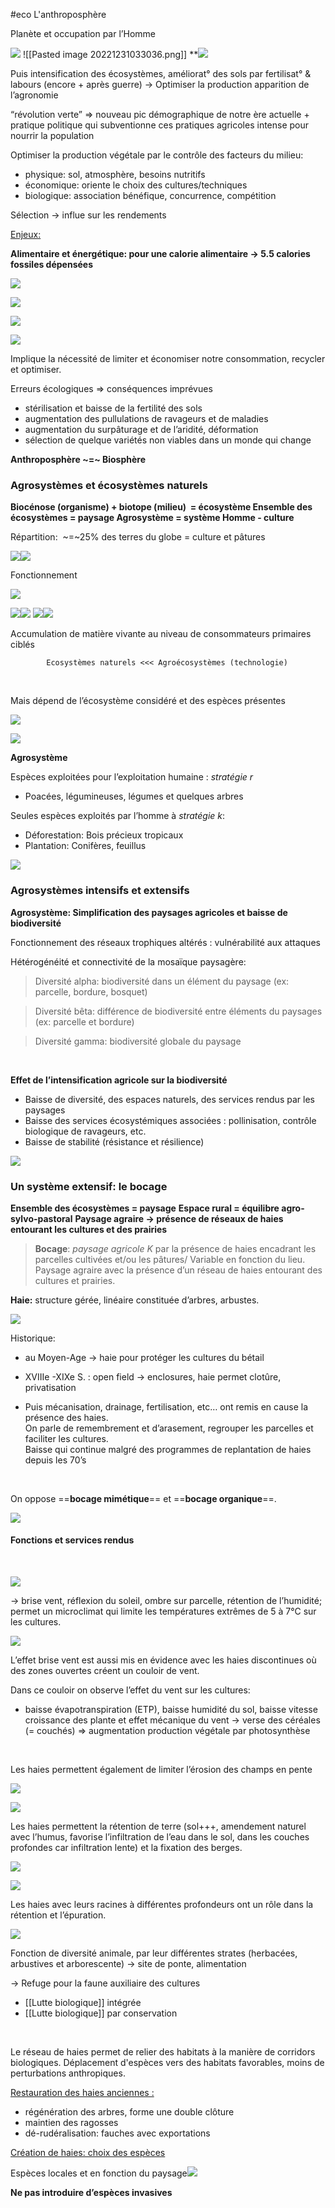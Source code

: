 #eco
L'anthroposphère

  
  

Planète et occupation par l’Homme

![](https://lh6.googleusercontent.com/pl-6QGTuntt-_ZtxRUopgopHVHUujB63RkaopNb8GeqQHZbCWmRjrlPILfoE2ylEZpMCJGGpmNSJ7i4swyhkS5LNfXiAjPGXL0KLrHsk77u69q8oOQedbQ3xvIR5ZLm3-YqEZJyMjUwuV3QbuasFsj4yIrNl4Md2NDhsub_l9JGr_artBi2LzOAQdXVLaA)
![[Pasted image 20221231033036.png]]
**![](https://lh6.googleusercontent.com/F7-8VFigtwtwo0PYtfOY7nR2QdkHJYhuw7UODOKN9BvVrO6ceVmprLS6whYdCz7J29ULPwVFSjNJwoFtC0kW2Zqsmo62nqioCJJGuvEwhLEK8qtzAhHszDlXT22Aa4NEkbLXE4myhDc5uU4pgo-_zRS_oUWNioIuFPGBC9EB1mERd7sylOPPa7TWWZsl0Q)

Puis intensification des écosystèmes, améliorat° des sols par fertilisat° & labours (encore + après guerre) -> Optimiser la production apparition de l’agronomie

“révolution verte” => nouveau pic démographique de notre ère actuelle + pratique politique qui subventionne ces pratiques agricoles intense pour nourrir la population

Optimiser la production végétale par le contrôle des facteurs du milieu:
- physique: sol, atmosphère, besoins nutritifs
- économique: oriente le choix des cultures/techniques
-  biologique: association bénéfique, concurrence, compétition

Sélection -> influe sur les rendements
<br>
  

<u>Enjeux:</u>

**Alimentaire et énergétique: pour une calorie alimentaire -> 5.5 calories fossiles dépensées**

![](https://lh3.googleusercontent.com/O7DZbyf1Ho19ddb7tsBn0F_2Hn8-Ls0L7AB4rHEmZrIbCSFrKppRlRURLnGI773-9yx9Vxilt2F5pg-FuCnszJpd96MAWZG3N2Snd_qwHBAO6z2C8kgptKkf2HzMT3R8zzrR41cytx0iWzWa-7ASLqW75e8A7te3T9IHBWOLGaPOHq_m073l5U-3PxJzWQ)

![](https://lh5.googleusercontent.com/dS0jF0SZv-3_8RT1-znTT6HH7SOIj7UmQcFgDBdv8JVy0RgSrrC_-T75wmmOQjTaCTjcLb5uohQFmm2p-IZVbFudOC77g0W5UV8RIBJ6Fw1s2MR34VZjmZRMkCM7o0GQ4w8SSyI0ZNTSJPWlogZiuY_mfkqYSCq727ycEPXzqYzphCWcUqJAsNUMxsIJPA)

![](https://lh3.googleusercontent.com/Ikzi7s5v0pJKfi5EGMXqkS2EmHffmwREnZ9N8uKV0IGHbPGAnRt44OsdIkJz95gvIWvqYv4PmxgwH7wbhmX_f6u8ea4EOZ1ynnCXUIMFSeiHGWxEUnciEgO4Ya3RbzO41kwCfUFZJyr0qHhIPzkwDBNg1GKJiQk-AWI_CAQ7qhtKpTEXzDA1fJbn9-2nEg)

![](https://lh6.googleusercontent.com/heAiMSQbwaiwzKzbK7n0nSWFe3UEKnoMz2skh0SBrABseCLc_1jppZ_MtcckF_G3lJYBRKlnVNINvZZx4wVgwJSM_ZvMoBYc9bFfTHvzwUVux4oYNIYnN8WUr8R5wPiyj6kQrsppjWzQVC1KssadA_NnJiGNMPXRXy-9SNE-FcKao1foJ9ErlwL4_hDwxQ)

Implique la nécessité de limiter et économiser notre consommation, recycler et optimiser.
<br>

Erreurs écologiques => conséquences imprévues
- stérilisation et baisse de la fertilité des sols
- augmentation des pullulations de ravageurs et de maladies
- augmentation du surpâturage et de l’aridité, déformation
- sélection de quelque variétés non viables dans un monde qui change


**Anthroposphère ~=~ Biosphère**
  

### Agrosystèmes et écosystèmes naturels

**Biocénose (organisme) + biotope (milieu)  = écosystème
Ensemble des écosystèmes = paysage
Agrosystème = système Homme - culture**


Répartition:  ~=~25% des terres du globe = culture et pâtures

![](https://lh4.googleusercontent.com/Vol05gtPtWWmeczXUT6sfZ7d5yvCwFuYUBnJHLKbCGvlBbz3jV-B65nQqAz81WDiqmJF5Iw307iNtOKUZFI_SjpfBFI5RvMKVyvxLY92A3M0JHdcK00czdaxuq4Xi6UWTJPBd0nxRAftqbFo5Os2ChJ5jY_fC_ixqAnmUHM6ygU1Gp6OpMPcaimAMLoEhQ)![](https://lh4.googleusercontent.com/Vol05gtPtWWmeczXUT6sfZ7d5yvCwFuYUBnJHLKbCGvlBbz3jV-B65nQqAz81WDiqmJF5Iw307iNtOKUZFI_SjpfBFI5RvMKVyvxLY92A3M0JHdcK00czdaxuq4Xi6UWTJPBd0nxRAftqbFo5Os2ChJ5jY_fC_ixqAnmUHM6ygU1Gp6OpMPcaimAMLoEhQ)
<br>
  
  

Fonctionnement

![](https://lh4.googleusercontent.com/CK0LTaD0Ne-zYHsNdG2Y0OCLr7wiFg_eRxLDdo6Td4JeL9WQlaRjqgSEkMR4TXLnVkRZyxASHsc3bVnciFNm3Pl4C7Jir9F_MWj6liuLDWjahGUsS181X2HTV31QFnetmkBnjiBmey5sdzQt0JFHJnHNGSGrzQyzrkByODtn-I5CWx1V8xk3GWuc1UIXvg)

![](https://lh6.googleusercontent.com/RLBZqyn4UZPZe3AGk8Wg4wmtJG31P1h90mQWcCOUJi9kazdSsygpRxZ-efEMlDQ6GkS4FVz7EJjVP-klFLcmDAb1dFxKmcuuz-rs0iSVV_RZxhYt93ceSOjXuotNT-KZ7HoF-ebv5ChMARa-D-r8NXjozJB4DwTMReZkMvyP8I2AyaOYXOJYqQflX75flQ)![](https://lh6.googleusercontent.com/ngoQJnO9ILJgsUUzEJtZh7C_H86XPrAgR-lRTrFx1__9gIaQjNbqKtzbcSbiW_SJOxQvzRnQFAzc5wpdiMFAzEVGUDSqjX5aQJDTbVTJcR34ZaM6ZAHGeN3Pu0KzaRK-LWqHqkmoVEfFs9ywSugSM34m1kJAm6pRplLc0zOCOx7VLYLWnwoUAJGBnHMBUw)
![](https://lh3.googleusercontent.com/v_V9bZIlmZzGz6mIjhGumlDpyb0ciRlQJlQR2_j3rghCVORwb6Vi7H_oF6qQMZo71zvdh7bQWYzOFmjx4F4qnvMLCIereh9aPOicpGcN0LrRjUpNZ6slwvwj0Al0OrDEQm5caNmYmmVW_RTadsc8VXQGXHleX_1xTuSYcMpgOx3pykOnu3vczo5lKfIpJA)![](https://lh3.googleusercontent.com/HAbgzWGucnby1XqL3E9TSJ0oQNg52XKU6eD7SkNz-R_pbFPF_WfqUo93jyOfoiHCO50MqhXrtGbDT94xBtuNuXfqayNN8R8VMFDH3VziEU0zwpMIYnOAvNzV6AvnGSHwpf_izCTbbthpwSC5Uid3LM-p1PDH9u2pyj8LrxdNKTZltExJ3NY5BRZCfh2HCA)

Accumulation de matière vivante au niveau de consommateurs primaires ciblés

			Ecosystèmes naturels <<< Agroécosystèmes (technologie)
<br> 

Mais dépend de l’écosystème considéré et des espèces présentes

![](https://lh5.googleusercontent.com/fdc866MQGBRhSr0oOSwBwlGhsqsddX9IVlF0KkR_kTkusnyEsiTcoR310_ZuguWMjQeyujvabKwjYbCdZ9Iow8eqN2IKZbttlbV0pGKSY5yYm0LEg_19yi5-RWXqbpwxwzTTKYdyoFi2YllcGbhatLu0bzY9IBNt73DHVdMF53NpYub6WKpBcckX9TvRBw)

![](https://lh6.googleusercontent.com/ZKu50jM2ncabwCLyeVH2ZK5z3dFmkYs3VMVwl03Ffhdq_RLHT36VNx4y-U1Erje1wSGqsMOW2jd81x55t2wQcpo0Njyv8QMpp7eZqOcm16JO9vl9m1CGFDvEeNyC-NVoW_tlcDDeUjSwTo8qielwBl0FMeYufkj1QMKGFJJRcBUqMs7vV6Vg-8e1stEDng)
<br>
  

**Agrosystème**
<br>
  
Espèces exploitées pour l’exploitation humaine : *stratégie r*
* Poacées, légumineuses, légumes et quelques arbres

Seules espèces exploités par l’homme à *stratégie k*:
* Déforestation: Bois précieux tropicaux
* Plantation: Conifères, feuillus

![](https://lh6.googleusercontent.com/peuQUUzDt6lTiswCKLQ0mYVVo2prB2-qgXvePZq_89qGkdXq11EvNYS7FkP_C3XZziyaVpVLQoSDasLZFTq8rAqTBmKsNLm8rfv4ljV_kwqM1dNdwQFt39ZS5IDJ2ycDK2zOkRX_xoDJ1ou6tOmnrIrEgIamzRse_jnr9xUnk-BY8gAGEHF44w5Z3sur6A)
<br>
  

### Agrosystèmes intensifs et extensifs

**Agrosystème: Simplification des paysages agricoles et baisse de biodiversité**

Fonctionnement des réseaux trophiques altérés : vulnérabilité aux attaques
<br>

Hétérogénéité et connectivité de la mosaïque paysagère:

>Diversité alpha: biodiversité dans un élément du paysage (ex: parcelle, bordure, bosquet)

>Diversité bêta: différence de biodiversité entre éléments du paysages (ex: parcelle et bordure)

>Diversité gamma: biodiversité globale du paysage
<br>
  

**Effet de l’intensification agricole sur la biodiversité**
* Baisse de diversité, des espaces naturels, des services rendus par les paysages
* Baisse des services écosystémiques associées : pollinisation, contrôle biologique de ravageurs, etc.
* Baisse de stabilité (résistance et résilience)

![](https://lh6.googleusercontent.com/QETbPpgp7iKU7Ga7jadC9HZOmU55AObSQrg5sylvp4RO8Z_qJNpS9dFJTvIUlD4VBTdLyNW1IFX2q22qBW9TjtZJLUDFjPD4zk8BJnOJC5UgjwzqfRTSNm1LjvTVUMP6eV_0odlYt2AQxNreaxnO7UZPBfArtC-JEsbXvmAcZsri_uYaGWtJYhH6om0uuA)
<br>

### Un système extensif: le bocage

**Ensemble des écosystèmes = paysage**
**Espace rural = équilibre agro-sylvo-pastoral**
**Paysage agraire -> présence de réseaux de haies entourant les cultures et des prairies**
<br>

>**Bocage**: *paysage agricole K* par la présence de haies encadrant les parcelles cultivées et/ou les pâtures/ Variable en fonction du lieu.  
Paysage agraire avec la présence d’un réseau de haies entourant des cultures et prairies.

**Haie:** structure gérée, linéaire constituée d’arbres, arbustes.  

![](https://lh5.googleusercontent.com/RNrpcGJiG_vUbxf6m7a2k9fnPfpoi35Gq7E8EEOgCe6NlM9Gh_vakbDbCDuoBqJGCyGwg62eyeQGvFWN3HLaSX6iAnVT-gs5RSkozKhZLgaCn_Vc95oKa3PTquTVdkA-mYYHzz3n5Pz9E_xZjxCVZ2QhZxpMF0nvrOQoA4dkqSJAIAiVAXkCnhTnM008bw)

Historique: 
* au Moyen-Age -> haie pour protéger les cultures du bétail
- XVIIIe -XIXe S. : open field -> enclosures, haie permet clotûre, privatisation
* Puis mécanisation, drainage, fertilisation, etc… ont remis en cause la présence des haies.  
On parle de remembrement et d’arasement, regrouper les parcelles et faciliter les cultures.  
Baisse qui continue malgré des programmes de replantation de haies depuis les 70’s
<br>

On oppose ==**bocage mimétique**== et ==**bocage organique**==.  

![](https://lh5.googleusercontent.com/AHy905aEYQTDssfcHCt0bGHEd-YEZKkBX-t2BbuHnpmwholTsk__BIl4NJGQmXOsppXPoZ1N7uvb2rf64L1wDFaGJezQ21aoxnh9Tl2XtyQrSbcegktLAO7AYFCxb8VaJn31oqKXwdYxklMHrM9mMAvbYLPGpTTQWgsPhxVR6D2pIj46GMunebrrzOIKfQ)
<br>

#### Fonctions et services rendus
<br>

![](https://lh4.googleusercontent.com/mxXRjED1_zER5rT7dQlj3O4OLDQNmiT-oF8MXTLBzXQn566r1lO6mV5j0Enu-OSphjp7fxZsa8DDxmBrIIyLjc9RCGAQsVR5RUECMJz6RwzUI23qPDcuHE_G39fxVLGOkH5niWW_gaRMVpqkkTcaPda92WV8KNOBIQVNkCBEYAPuNTHoOxSJBf64y0jiLw)

-> brise vent, réflexion du soleil, ombre sur parcelle, rétention de l’humidité; permet un microclimat qui limite les températures extrêmes de 5 à 7°C sur les cultures.

![](https://lh6.googleusercontent.com/blHR7qhTBt60IT7HYG1Nie34r7XcskNWbWPmfEjvwI22KSv8RZZ1ODC3NKna0lX9blPgvyDcQl8h0v_QWOxGVKIBk4AiH7i4lw1aLtj_N5rZRBFrdmUnLQOX9vMPr1UrZCroM9sGLot7Nz7gO7An-tZy3MDHoZbiHCXKLzVNq-OaHprtlvhu-alDc0UxUQ)

L’effet brise vent est aussi mis en évidence avec les haies discontinues où des zones ouvertes créent un couloir de vent. 

Dans ce couloir on observe l’effet du vent sur les cultures:
* baisse évapotranspiration (ETP), baisse humidité du sol, baisse vitesse croissance des plante et effet mécanique du vent -> verse des céréales (= couchés)
=> augmentation production végétale par photosynthèse
<br>

Les haies permettent également de limiter l’érosion des champs en pente
<br>  

![](https://lh4.googleusercontent.com/-P_W75PFtyMsAb52Sc5iNxI85N81YGNNxEiS40ebWfn6OFqVYlP_pC1wRAbaQGc1gBA2Ma6zo87SvhRa_CrG6Pccy878yUTEr6k4CkVJBpol74ofTELieDiRWbkE4gc9pvHRr-kavr5uAf50ikhK45pS7LyrcCxVCA_Dzr2EgY5TeZCiun0_FxvB1PBlHQ)

![](https://lh3.googleusercontent.com/dj1gn3CSUZdlhoqbzK4RSlDTfOofIJRPsazmnowRoeowbolqlo0lOulka99RrKoHzlAcpoVRDs05AYdshhlxuYj0auSdGqsU4S1gadzpVoiwloyl-l7bGtbAQ-H5oJ7EeFgtwbByulYRkDBOXyaFFXt9hxW5zZPalY16JaXXv2tZz0yWVvtpqDDCyEx63Q)

Les haies permettent la rétention de terre (sol+++, amendement naturel avec l’humus, favorise l’infiltration de l’eau dans le sol, dans les couches profondes car infiltration lente) et la fixation des berges.
<br>

![](https://lh3.googleusercontent.com/EQgaQ2cfsJLTmEMmeZFSRv__Y1BJMciK92KAplrjG0CsydfcKj9TfyhzPvuShykSCIAg_1h5hv5scP7wqLuZ_gm7fDQgngnoy8zTx4RFq9qLkomUmfpTfQ3EUIukfNXE-DCtKo-yr-5qcIto7f8q5rYInEBcueyfleQ_MtxjuEwwm2SXgNXqCgeiphlCFQ)

![](https://lh5.googleusercontent.com/gnZHqmfLWCzrKgS57knjoXMMxqKDGpiYHn_RT8haHNqunzMTXzcKpA-EZNb18RXMGOfRMPGxqR0I57-KfTg1ZEuthSI5yXYWBHDZUgMLB9t3GN29t-WM9WREN5rKysif3ZQCyHWX9hKU6kzooNQA3JT3Wsh2bn4reVu-8_Y3lJcMVORkEyQ_3zz3RQABng)

Les haies avec leurs racines à différentes profondeurs ont un rôle dans la rétention et l’épuration.
<br>

![](https://lh5.googleusercontent.com/2wtVNbAVHL94C4I5PHI4oL2p5BGbb0auofIttgf4hPB5SiIXywMbMl5xWUsPP8H44budyRJPO-Ymbx4sgKPGGbg3ndgN4UIyD9C0JIlvvs9w3MM3Aq9glc_gzBcssemVgxRhDSp2cBLfvCFlNTDUAvodfmz0UhnHzpz6jNBDD-ip2-4CmiqNB1rPgmT27w)

Fonction de diversité animale, par leur différentes strates (herbacées, arbustives et arborescente) 
-> site de ponte, alimentation

-> Refuge pour la faune auxiliaire des cultures
- [[Lutte biologique]] intégrée
- [[Lutte biologique]] par conservation
<br>

Le réseau de haies permet de relier des habitats à la manière de corridors biologiques.
Déplacement d'espèces vers des habitats favorables, moins de perturbations anthropiques.
<br>

<u>Restauration des haies anciennes :</u>
- régénération des arbres, forme une double clôture
- maintien des ragosses
- dé-rudéralisation: fauches avec exportations

  

<u>Création de haies: choix des espèces</u>

Espèces locales et en fonction du paysage![](https://lh3.googleusercontent.com/apNRwiWyAJ3vReX6OjkRtppF1aYfGSOkWHfs7cC6jaPOooUyUdqfZ2g1WM0XtlVYS0VYq_ct5p8Kuw72nrmuVaLFBRBY3lICE9U08yFWYS_F6wrmI1YoExegFDtuwNanTokb00hv_nBzlYkW6ubE5yUtsG-No-cWkJfPpRQAQxJk8wd8odAcqfJuYB7LJA)

**Ne pas introduire d’espèces invasives**
